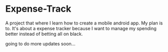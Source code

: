 # Expense-Track

A project that where I learn how to create a mobile android app. My plan is to. It's about a expense tracker because I want to manage my spending better instead of betting all on black.

going to do more updates soon... 



